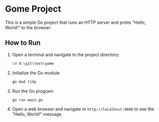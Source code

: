 # Gome Project

This is a simple Go project that runs an HTTP server and prints "Hello, World!" to the browser.

## How to Run

1. Open a terminal and navigate to the project directory:

    ```sh
    cd d:\git\test\gome
    ```

2. Initialize the Go module:

    ```sh
    go mod tidy
    ```

3. Run the Go program:

    ```sh
    go run main.go
    ```

4. Open a web browser and navigate to `http://localhost:8080` to see the "Hello, World!" message.
